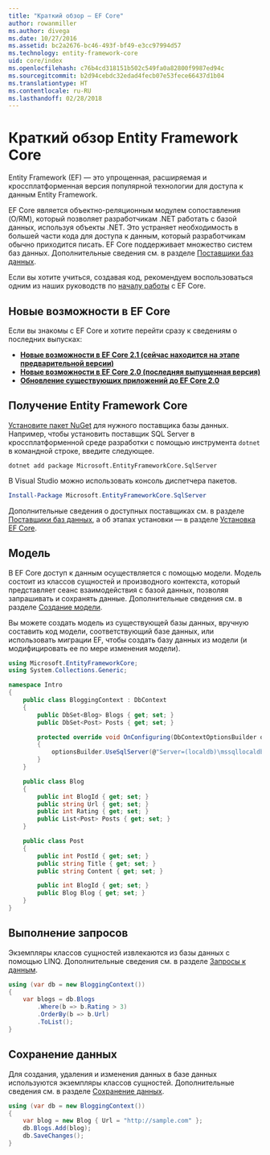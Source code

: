 ```yaml
---
title: "Краткий обзор — EF Core"
author: rowanmiller
ms.author: divega
ms.date: 10/27/2016
ms.assetid: bc2a2676-bc46-493f-bf49-e3cc97994d57
ms.technology: entity-framework-core
uid: core/index
ms.openlocfilehash: c76b4cd318151b502c549fa0a82800f9987ed94c
ms.sourcegitcommit: b2d94cebdc32edad4fecb07e53fece66437d1b04
ms.translationtype: HT
ms.contentlocale: ru-RU
ms.lasthandoff: 02/28/2018
---
```

# <a name="entity-framework-core-quick-overview"></a>Краткий обзор Entity Framework Core

Entity Framework (EF) — это упрощенная, расширяемая и кроссплатформенная версия популярной технологии для доступа к данным Entity Framework.

EF Core является объектно-реляционным модулем сопоставления (O/RM), который позволяет разработчикам .NET работать с базой данных, используя объекты .NET. Это устраняет необходимость в большей части кода для доступа к данным, который разработчикам обычно приходится писать. EF Core поддерживает множество систем баз данных. Дополнительные сведения см. в разделе [Поставщики баз данных](providers/index.md).

Если вы хотите учиться, создавая код, рекомендуем воспользоваться одним из наших руководств по [началу работы](get-started/index.md) с EF Core.

## <a name="what-is-new-in-ef-core"></a>Новые возможности в EF Core

Если вы знакомы с EF Core и хотите перейти сразу к сведениям о последних выпусках:

- **[Новые возможности в EF Core 2.1 (сейчас находится на этапе предварительной версии)](xref:core/what-is-new/ef-core-2.1)**
- **[Новые возможности в EF Core 2.0 (последняя выпущенная версия)](xref:core/what-is-new/ef-core-2.0)**
- **[Обновление существующих приложений до EF Core 2.0](xref:core/miscellaneous/1x-2x-upgrade)**


## <a name="get-entity-framework-core"></a>Получение Entity Framework Core

[Установите пакет NuGet](https://docs.nuget.org/ndocs/quickstart/use-a-package) для нужного поставщика базы данных. Например, чтобы установить поставщик SQL Server в кроссплатформенной среде разработки с помощью инструмента `dotnet` в командной строке, введите следующее.

``` Console
dotnet add package Microsoft.EntityFrameworkCore.SqlServer
```

В Visual Studio можно использовать консоль диспетчера пакетов.

``` PowerShell
Install-Package Microsoft.EntityFrameworkCore.SqlServer
```
Дополнительные сведения о доступных поставщиках см. в разделе [Поставщики баз данных](providers/index.md), а об этапах установки — в разделе [Установка EF Core](get-started/install/index.md).

## <a name="the-model"></a>Модель

В EF Core доступ к данным осуществляется с помощью модели. Модель состоит из классов сущностей и производного контекста, который представляет сеанс взаимодействия с базой данных, позволяя запрашивать и сохранять данные. Дополнительные сведения см. в разделе [Создание модели](modeling/index.md).

Вы можете создать модель из существующей базы данных, вручную составить код модели, соответствующий базе данных, или использовать миграции EF, чтобы создать базу данных из модели (и модифицировать ее по мере изменения модели).

``` csharp
using Microsoft.EntityFrameworkCore;
using System.Collections.Generic;

namespace Intro
{
    public class BloggingContext : DbContext
    {
        public DbSet<Blog> Blogs { get; set; }
        public DbSet<Post> Posts { get; set; }

        protected override void OnConfiguring(DbContextOptionsBuilder optionsBuilder)
        {
            optionsBuilder.UseSqlServer(@"Server=(localdb)\mssqllocaldb;Database=MyDatabase;Trusted_Connection=True;");
        }
    }

    public class Blog
    {
        public int BlogId { get; set; }
        public string Url { get; set; }
        public int Rating { get; set; }
        public List<Post> Posts { get; set; }
    }

    public class Post
    {
        public int PostId { get; set; }
        public string Title { get; set; }
        public string Content { get; set; }

        public int BlogId { get; set; }
        public Blog Blog { get; set; }
    }
}
```

## <a name="querying"></a>Выполнение запросов

Экземпляры классов сущностей извлекаются из базы данных с помощью LINQ. Дополнительные сведения см. в разделе [Запросы к данным](querying/index.md).

``` csharp
using (var db = new BloggingContext())
{
    var blogs = db.Blogs
        .Where(b => b.Rating > 3)
        .OrderBy(b => b.Url)
        .ToList();
}
```

## <a name="saving-data"></a>Сохранение данных

Для создания, удаления и изменения данных в базе данных используются экземпляры классов сущностей. Дополнительные сведения см. в разделе [Сохранение данных](saving/index.md).

``` csharp
using (var db = new BloggingContext())
{
    var blog = new Blog { Url = "http://sample.com" };
    db.Blogs.Add(blog);
    db.SaveChanges();
}
```
